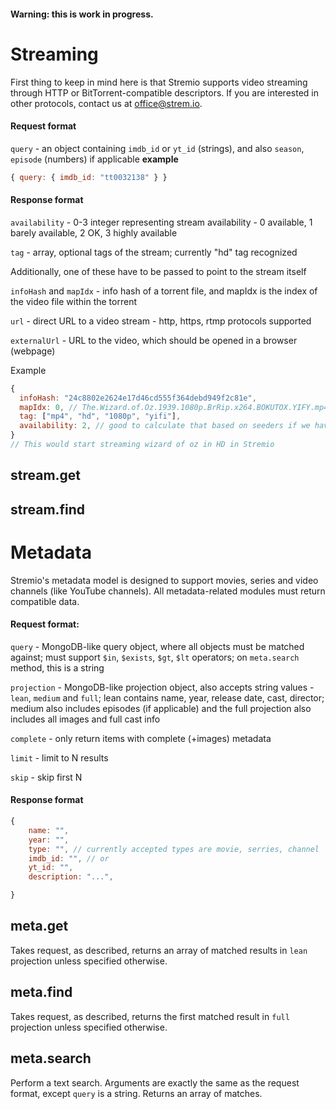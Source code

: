#### Warning: this is work in progress.

# Streaming
First thing to keep in mind here is that Stremio supports video streaming through HTTP or BitTorrent-compatible descriptors. If you are interested in other protocols, contact us at [office@strem.io](mailto:office@strem.io).

#### Request format
``query`` - an object containing ``imdb_id`` or ``yt_id`` (strings), and also ``season``, ``episode`` (numbers) if applicable
**example**
```javascript
{ query: { imdb_id: "tt0032138" } }
```

#### Response format

``availability`` - 0-3 integer representing stream availability - 0 available, 1 barely available, 2 OK, 3 highly available

``tag`` - array, optional tags of the stream; currently "hd" tag recognized

Additionally, one of these have to be passed to point to the stream itself

``infoHash`` and ``mapIdx`` - info hash of a torrent file, and mapIdx is the index of the video file within the torrent

``url`` - direct URL to a video stream - http, https, rtmp protocols supported

``externalUrl`` - URL to the video, which should be opened in a browser (webpage) 

Example
```javascript
{ 
  infoHash: "24c8802e2624e17d46cd555f364debd949f2c81e",
  mapIdx: 0, // The.Wizard.of.Oz.1939.1080p.BrRip.x264.BOKUTOX.YIFY.mp4 
  tag: ["mp4", "hd", "1080p", "yifi"],
  availability: 2, // good to calculate that based on seeders if we have them - 0 seeders - 0 avail, 0-20 - 1, 20-50 - 2, 50 - ... - 3 
}
// This would start streaming wizard of oz in HD in Stremio
```


## stream.get

## stream.find


# Metadata
Stremio's metadata model is designed to support movies, series and video channels (like YouTube channels). All metadata-related modules must return compatible data.

#### Request format: 
``query`` - MongoDB-like query object, where all objects must be matched against; must support ``$in``, ``$exists``, ``$gt``, ``$lt`` operators; on ``meta.search`` method, this is a string

``projection`` - MongoDB-like projection object, also accepts string values - ``lean``, ``medium`` and ``full``; lean contains name, year, release date, cast, director; medium also includes episodes (if applicable) and the full projection also includes all images and full cast info

``complete`` - only return items with complete (+images) metadata

``limit`` - limit to N results

``skip`` - skip first N


#### Response format
```javascript
{
	name: "",
	year: "",
	type: "", // currently accepted types are movie, serries, channel
	imdb_id: "", // or
	yt_id: "",
	description: "...",

}
```

## meta.get
Takes request, as described, returns an array of matched results in ``lean`` projection unless specified otherwise.

## meta.find
Takes request, as described, returns the first matched result in ``full`` projection unless specified otherwise.

## meta.search
Perform a text search. Arguments are exactly the same as the request format, except ``query`` is a string. Returns an array of matches.

